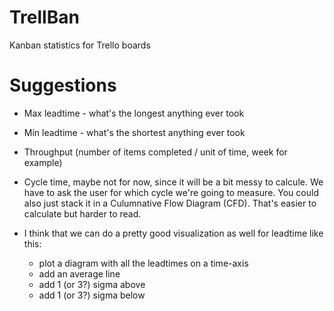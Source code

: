 # TrellBan
Kanban statistics for Trello boards

# Suggestions
* Max leadtime - what's the longest anything ever took
* Min leadtime - what's the shortest anything ever took
* Throughput (number of items completed / unit of time, week for example)
* Cycle time, maybe not for now, since it will be a bit messy to calcule. We have to ask the user for which cycle we're going to measure. You could also just stack it in a Culumnative Flow Diagram (CFD). That's easier to calculate but harder to read.

* I think that we can do a pretty good visualization as well for leadtime like this:
	* plot a diagram with all the leadtimes on a time-axis
	* add an average line
	* add 1 (or 3?) sigma above
	* add 1 (or 3?) sigma below